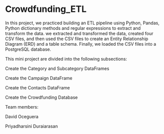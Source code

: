 # Crowdfunding_ETL

In this project, we practiced building an ETL pipeline using Python, Pandas,  Python dictionary methods and regular expressions to extract and transform the data. we extracted and transformed the data, created four CSV files, and then used the CSV files to create an Entity Relationship Diagram (ERD) and a table schema. Finally, we loaded the CSV files into a PostgreSQL database.


This mini project are divided into the following subsections:

Create the Category and Subcategory DataFrames

Create the Campaign DataFrame

Create the Contacts DataFrame

Create the Crowdfunding Database


Team members:

David Oceguera

Priyadharsini Duraiarasan

